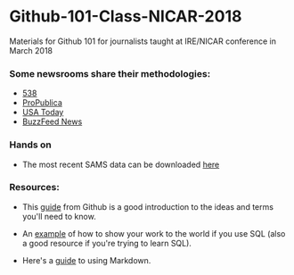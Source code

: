 # Github-101-Class-NICAR-2018
Materials for Github 101 for journalists taught at IRE/NICAR conference in March 2018

### Some newsrooms share their methodologies:

* [538](https://github.com/fivethirtyeight/data)
* [ProPublica](https://github.com/propublica)
* [USA Today](https://github.com/USATODAY)
* [BuzzFeed News](https://github.com/BuzzFeedNews)

### Hands on

* The most recent SAMS data can be downloaded [here](https://catalog.data.gov/dataset/system-for-award-management-sam-exclusions-extract-data-package) 

### Resources:

* This [guide](https://guides.github.com/activities/hello-world/) from Github is a good introduction to the ideas and terms you'll need to know.

* An [example](https://github.com/dannguyen/simplestuff-sqlite) of how to show your work to the world if you use SQL (also a good resource if you're trying to learn SQL).

* Here's a [guide](https://guides.github.com/features/mastering-markdown/) to using Markdown.
